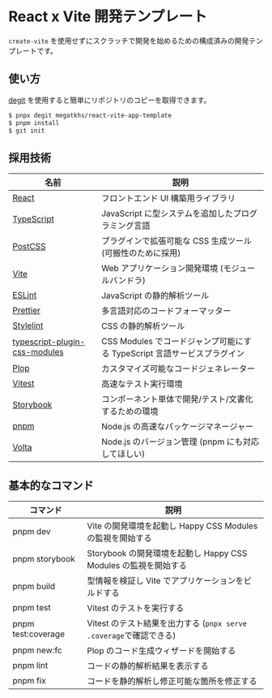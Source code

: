 # React x Vite 開発テンプレート

`create-vite` を使用せずにスクラッチで開発を始めるための構成済みの開発テンプレートです。

## 使い方

[degit](https://github.com/Rich-Harris/degit) を使用すると簡単にリポジトリのコピーを取得できます。

```sh
$ pnpx degit megatkhs/react-vite-app-template
$ pnpm install
$ git init
```

## 採用技術

| 名前                                                                                      | 説明                                                                     |
| ----------------------------------------------------------------------------------------- | ------------------------------------------------------------------------ |
| [React](https://react.dev/)                                                               | フロントエンド UI 構築用ライブラリ                                       |
| [TypeScript](https://www.typescriptlang.org/)                                             | JavaScript に型システムを追加したプログラミング言語                      |
| [PostCSS](https://postcss.org/)                                                           | プラグインで拡張可能な CSS 生成ツール (可搬性のために採用)               |
| [Vite](https://ja.vitejs.dev/)                                                            | Web アプリケーション開発環境 (モジュールバンドラ)                        |
| [ESLint](https://https://eslint.org/)                                                     | JavaScript の静的解析ツール                                              |
| [Prettier](https://prettier.io/)                                                          | 多言語対応のコードフォーマッター                                         |
| [Stylelint](https://stylelint.io/)                                                        | CSS の静的解析ツール                                                     |
| [typescript-plugin-css-modules](https://github.com/mrmckeb/typescript-plugin-css-modules) | CSS Modules でコードジャンプ可能にする TypeScript 言語サービスプラグイン |
| [Plop](https://plopjs.com/)                                                               | カスタマイズ可能なコードジェネレーター                                   |
| [Vitest](https://vitest.dev/)                                                             | 高速なテスト実行環境                                                     |
| [Storybook](https://storybook.js.org/)                                                    | コンポーネント単体で開発/テスト/文書化するための環境                     |
| [pnpm](https://pnpm.io/ja/)                                                               | Node.js の高速なパッケージマネージャー                                   |
| [Volta](https://volta.sh/)                                                                | Node.js のバージョン管理 (pnpm にも対応してほしい)                       |

## 基本的なコマンド

| コマンド           | 説明                                                               |
| ------------------ | ------------------------------------------------------------------ |
| pnpm dev           | Vite の開発環境を起動し Happy CSS Modules の監視を開始する         |
| pnpm storybook     | Storybook の開発環境を起動し Happy CSS Modules の監視を開始する    |
| pnpm build         | 型情報を検証し Vite でアプリケーションをビルドする                 |
| pnpm test          | Vitest のテストを実行する                                          |
| pnpm test:coverage | Vitest のテスト結果を出力する (`pnpx serve .coverage`で確認できる) |
| pnpm new:fc        | Plop のコード生成ウィザードを開始する                              |
| pnpm lint          | コードの静的解析結果を表示する                                     |
| pnpm fix           | コードを静的解析し修正可能な箇所を修正する                         |
